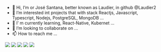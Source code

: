 - 👋 Hi, I’m or José Santana, better known as Laudier, in github @Laudier2
- 👀 I’m interested int projects that with stack Reactjs,  Javascript, Typescript, Nodejs, PostgreSQL, MongoDB ...
- 🌱 I’ m currently learning, React-Native, Kubernet ...
- 💞️ I’m looking to collaborate on ...
- 📫 How to reach me ...

<!---
Laudier2/Laudier2 is a ✨ special ✨ repository because its `README.md` (this file) appears on your GitHub profile.
You can click the Preview link to take a look at your changes.
--->

![](https://www.google.com/url?sa=i&url=https%3A%2F%2Fnpm.io%2Fpackage%2Freact-sidebar-ui&psig=AOvVaw2lZyPF_yx41SttaAeAsNJV&ust=1671053616761000&source=images&cd=vfe&ved=0CBAQjRxqFwoTCPCwi_zF9_sCFQAAAAAdAAAAABAE)
![](https://bs-uploads.toptal.io/blackfish-uploads/components/blog_post_page/content/cover_image_file/cover_image/1110274/retina_1708x683_cover-secure-rest-api-in-nodejs-18f43b3033c239da5d2525cfd9fdc98f.png)
![](https://www.crisgon.dev/assets/img/ts-js.png)
![](https://www.dbmaestro.com/wp-content/uploads/2019/05/PostgreSQL-cloud-1.png)
![](https://scalegrid.io/wp-content/uploads/2018/10/MongoDB-Acquires-mLab-What-Are-The-Different-MongoDB-Hosting-Alternatives.png)
